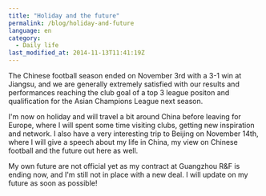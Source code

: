```yaml
---
title: "Holiday and the future"
permalink: /blog/holiday-and-future
language: en
category:
  - Daily life
last_modified_at: 2014-11-13T11:41:19Z
---
```


The Chinese football season ended on November 3rd with a 3-1 win at Jiangsu, and we are generally extremely satisfied with our results and performances reaching the club goal of a top 3 league positon and qualification for the Asian Champions League next season.

I'm now on holiday and will travel a bit around China before leaving for Europe, where I will spent some time visiting clubs, getting new inspiration and network. I also have a very interesting trip to Beijing on November 14th, where I will give a speech about my life in China, my view on Chinese football and the future out here as well.

My own future are not official yet as my contract at Guangzhou R&F is ending now, and I'm still not in place with a new deal. I will update on my future as soon as possible!

